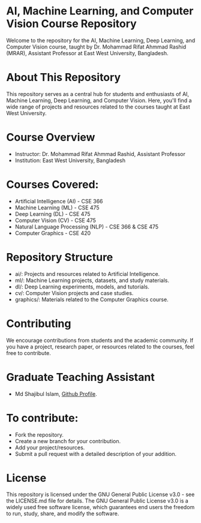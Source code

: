 # AI, Machine Learning, and Computer Vision Course Repository

Welcome to the repository for the AI, Machine Learning, Deep Learning, and Computer Vision course, taught by Dr. Mohammad Rifat Ahmmad Rashid (MRAR), Assistant Professor at East West University, Bangladesh.

# About This Repository
This repository serves as a central hub for students and enthusiasts of AI, Machine Learning, Deep Learning, and Computer Vision. Here, you'll find a wide range of projects and resources related to the courses taught at East West University.

# Course Overview
- Instructor: Dr. Mohammad Rifat Ahmmad Rashid,
  Assistant Professor
- Institution: East West University, Bangladesh

# Courses Covered:
- Artificial Intelligence (AI) - CSE 366
- Machine Learning (ML) - CSE 475
- Deep Learning (DL) - CSE 475
- Computer Vision (CV) - CSE 475
- Natural Language Processing (NLP) - CSE 366 & CSE 475
- Computer Graphics - CSE 420
 
# Repository Structure
- ai/: Projects and resources related to Artificial Intelligence.
- ml/: Machine Learning projects, datasets, and study materials.
- dl/: Deep Learning experiments, models, and tutorials.
- cv/: Computer Vision projects and case studies.
- graphics/: Materials related to the Computer Graphics course.
  
# Contributing
We encourage contributions from students and the academic community. If you have a project, research paper, or resources related to the courses, feel free to contribute.

# Graduate Teaching Assistant
- Md Shajibul Islam, [Github Profile](https://).

# To contribute:

- Fork the repository.
- Create a new branch for your contribution.
- Add your project/resources.
- Submit a pull request with a detailed description of your addition.

# License

This repository is licensed under the GNU General Public License v3.0 - see the LICENSE.md file for details.
The GNU General Public License v3.0 is a widely used free software license, which guarantees end users the freedom to run, study, share, and modify the software.


